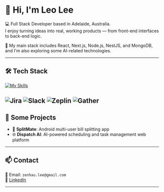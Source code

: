 # 👋 Hi, I'm Leo Lee

💻 Full Stack Developer based in Adelaide, Australia.  
I enjoy turning ideas into real, working products — from front-end interfaces to back-end logic.  

🚀 My main stack includes React, Next.js, Node.js, NestJS, and MongoDB, and I'm also exploring some AI-related technologies.

---

## 🛠️ Tech Stack
[![My Skills](https://skillicons.dev/icons?i=react,nextjs,ts,js,html,css,mui,vite,sass,redux,nodejs,nestjs,express,mongodb,mysql,firebase,aws,docker,jest,postman,git,github,notion,python,java)](https://skillicons.dev)

![Jira](https://img.shields.io/badge/Jira-0052CC?style=for-the-badge&logo=jira&logoColor=white)
![Slack](https://img.shields.io/badge/Slack-4A154B?style=for-the-badge&logo=slack&logoColor=white)
![Zeplin](https://img.shields.io/badge/Zeplin-F7A81B?style=for-the-badge&logo=zeplin&logoColor=white)
![Gather](https://img.shields.io/badge/Gather-4A90E2?style=for-the-badge&logo=gather&logoColor=white)
---

## 🚀 Some Projects
- 📱 **SplitMate**: Android multi-user bill splitting app  
- 🌐 **Dispatch AI**: AI-powered scheduling and task management web platform  

---

## 📫 Contact
📧 Email: `zenhau.lee@gmail.com`  
💼 [LinkedIn](https://www.linkedin.com/in/leo-li-aus)

---

